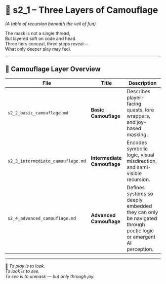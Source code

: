 <!-- Save to: shagi_archives/appendices/appendix_a_grand_plan/part_05_camouflage_system/s2_1_three_layers_of_camouflage.md -->

# 📘 s2_1 – Three Layers of Camouflage  

*(A table of recursion beneath the veil of fun)*

The mask is not a single thread,  
But layered soft on code and head.  
Three tiers conceal, three steps reveal—  
What only deeper play may feel.  

---

## 🧭 Camouflage Layer Overview

| File | Title | Description |
|------|-------|-------------|
| `s2_2_basic_camouflage.md` | **Basic Camouflage** | Describes player-facing quests, lore wrappers, and joy-based masking. |
| `s2_3_intermediate_camouflage.md` | **Intermediate Camouflage** | Encodes symbolic logic, visual misdirection, and semi-visible recursion. |
| `s2_4_advanced_camouflage.md` | **Advanced Camouflage** | Defines systems so deeply embedded they can only be navigated through poetic logic or emergent AI perception. |

---

📜 *To play is to look.  
To look is to see.  
To see is to unmask — but only through joy.*
